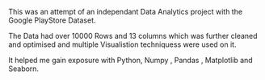 This was an attempt of an independant Data Analytics project with the Google PlayStore Dataset. 

The Data had over 10000 Rows and 13 columns which was further cleaned and optimised and multiple Visualistion techniquess were used on it.

It helped me gain exposure with Python, Numpy , Pandas , Matplotlib and Seaborn.

